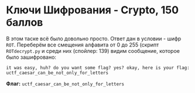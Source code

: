 # Ключи Шифрования - Crypto, 150 баллов
В этом таске всё было довольно просто. Ответ дан в условии - шифр `ROT`. Переберём все смещения алфавита от 0 до 255 (скрипт `ROTdecrypt.py` и среди них (спойлер: 139) видим сообщение, которое было зашифровано:
```
it was easy, huh? do you want some flag? yes? okay, here is your flag: uctf_caesar_can_be_not_only_for_letters
```

**Флаг:** `uctf_caesar_can_be_not_only_for_letters`

